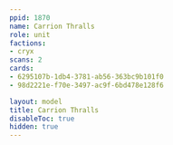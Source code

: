 ```yaml
---
ppid: 1870
name: Carrion Thralls
role: unit
factions:
- cryx
scans: 2
cards:
- 6295107b-1db4-3781-ab56-363bc9b101f0
- 98d2221e-f70e-3497-ac9f-6bd478e128f6

layout: model
title: Carrion Thralls
disableToc: true
hidden: true
---
```

